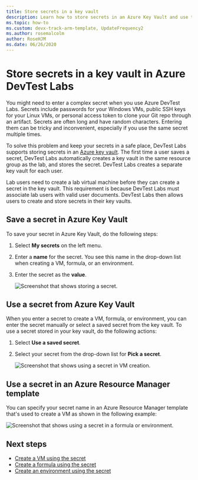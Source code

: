 ```yaml
---
title: Store secrets in a key vault
description: Learn how to store secrets in an Azure Key Vault and use them while creating a VM, formula, or an environment. 
ms.topic: how-to
ms.custom: devx-track-arm-template, UpdateFrequency2
ms.author: rosemalcolm
author: RoseHJM
ms.date: 06/26/2020
---
```


# Store secrets in a key vault in Azure DevTest Labs
You might need to enter a complex secret when you use Azure DevTest Labs. Secrets include passwords for your Windows VMs, public SSH keys for your Linux VMs, or personal access token to clone your Git repo through an artifact. Secrets are often long and have random characters. Entering them can be tricky and inconvenient, especially if you use the same secret multiple times.

To solve this problem and keep your secrets in a safe place, DevTest Labs supports storing secrets in an [Azure key vault](../key-vault/general/overview.md). The first time a user saves a secret, DevTest Labs automatically creates a key vault in the same resource group as the lab, and stores the secret. DevTest Labs creates a separate key vault for each user. 

Lab users need to create a lab virtual machine before they can create a secret in the key vault. This requirement is because DevTest Labs must associate lab users with valid user documents. DevTest Labs then allows users to create and store secrets in their key vaults.


## Save a secret in Azure Key Vault
To save your secret in Azure Key Vault, do the following steps:

1. Select **My secrets** on the left menu.
2. Enter a **name** for the secret. You see this name in the drop-down list when creating a VM, formula, or an environment. 
3. Enter the secret as the **value**.

    ![Screenshot that shows storing a secret.](media/devtest-lab-store-secrets-in-key-vault/store-secret.png)

## Use a secret from Azure Key Vault
When you enter a secret to create a VM, formula, or environment, you can enter the secret manually or select a saved secret from the key vault. To use a secret stored in your key vault, do the following actions:

1. Select **Use a saved secret**. 
2. Select your secret from the drop-down list for **Pick a secret**. 

    ![Screenshot that shows using a secret in VM creation.](media/devtest-lab-store-secrets-in-key-vault/secret-store-pick-a-secret.png)

## Use a secret in an Azure Resource Manager template
You can specify your secret name in an Azure Resource Manager template that's used to create a VM as shown in the following example:

![Screenshot that shows using a secret in a formula or environment.](media/devtest-lab-store-secrets-in-key-vault/secret-store-arm-template.png)

## Next steps

- [Create a VM using the secret](devtest-lab-add-vm.md) 
- [Create a formula using the secret](devtest-lab-manage-formulas.md)
- [Create an environment using the secret](devtest-lab-create-environment-from-arm.md)
